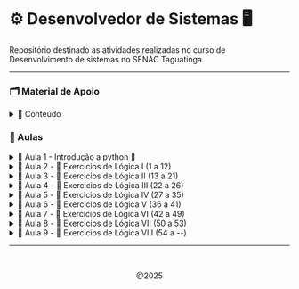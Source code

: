 # ⚙️ Desenvolvedor de Sistemas 🖥️

Repositório destinado as atividades realizadas no curso de Desenvolvimento de sistemas no SENAC Taguatinga

---
### 🗂️ Material de Apoio

<details>
    <summary> 🔗 Conteúdo </summary>

- 📁 <a href="algoritmo/Material/python_aula01.pdf">Lógica & interpretadores </a> 
- 📁 <a href="algoritmo/Material/python_aula02.pdf">Operadores Lógicos </a> 
- 📁 <a href="algoritmo/Material/python_aula03.pdf">Tipos de dados & condicionais </a> 
- 📁 <a href="algoritmo/Material/python_aula04.pdf"> Variáveis & Exercicios</a> 
- 💾 <a href="https://github.com/CrowvenTh/Santander-Python">Repositório de apoio</a>

---
  
</details>

### 🧮 Aulas

<details>
    <summary> 💠 Aula 1 - Introdução a python 🐍 </summary>

<br>
<p> 10/02/25 <p>

#### upper(): converte todas as letras para maiúsculas
~~~~ python
print(texto.upper())
~~~~

#### lower(): converte todas as letras para minúsculas
~~~~ python
print(texto.lower())
~~~~

#### capitalize(): converte a primeira letra para maiúscula e o restante para minúscula
~~~~ python
print(texto.capitalize())
~~~~

#### strip(): remove espaços em branco do início e do final da string
~~~~ python
print(texto.strip())
~~~~

#### replace(): substitui parte da string por outra
~~~~ python
print(texto.replace("Mundo", "Planeta"))
~~~~

#### sep: não é um método de string, é usado para definir o separador em print
~~~~ python
print("Python", "é", "uma", "linguagem", "fantástica", sep="-")
~~~~

#### count(): conta quantas vezes um determinado elemento aparece na string
~~~~ python
print(texto.count("o"))
~~~~

#### join(): junta os elementos de uma lista em uma única string usando um separador
~~~~ python
lista = ["maçã", "banana", "laranja"]
print(", ".join(lista))
~~~~

#### split(): divide a string em uma lista de substrings usando um separador
~~~~ python
print(texto.split(", "))
~~~~

#### len(): retorna o comprimento da string
~~~~ python
print(len(texto))
~~~~

#### type(): retorna o tipo de dado de uma variável
~~~~ python
print(type(texto))
~~~~

#### round()
~~~~ python
dividendo = 10
divisor = 3
resultado = dividendo / divisor
resultado_arredondado = round(resultado, 2)
~~~~

<p align="center"> 10/02/25 <p>

---

</details>


<details>
    <summary> 💠 Aula 2 - 📝 Exercicios de Lógica I (1 a 12) </summary>

<br>
<p> 11/02/25 <p>

## Exercicio #1 - Olá mundo!

#### imprima na tela a frase "Olá mundo!".    
~~~~ python
#Resolução:
print("olá mundo!")
~~~~

## Exercicio #2 - Imprimindo números

#### Crie um programa que imprima os números de 1 até 10.
~~~~ python

numero = [1,2,3,4,5,6,7,8,9,10]
print(numero)

# ou, usando while

numero = 1
while numero <= 10:
    print(numero)
    numero += 1
~~~~

## Exercicio #3 - Adição

#### Escreva um programa que calcule a soma de dois números.
~~~~ python
n1 = int(input("Insira o primeiro número: "))
n2 = int(input("Insira o segundo número: "))

print(f"A soma de {n1} + {n2} é igual a {n1+n2}")
~~~~

## Exercicio #4 - Multiplicação
#### Escreva um programa que calcule a multiplicação de dois números.
~~~~ python
num1 = 7
num2 = 3

print(f"O resultado de {num1}x{num2} é igual a {num1 * num2}")
~~~~

## Exercicio #5 - Divisão
#### Escreva um programa que calcule a Divisão de dois números.
~~~~ python
n1 = 21
n2 = 3

print(f"{n1} dividido por {n2} é igual a {n1 // n2}")
~~~~

## Exercicio #6 - Subtração
#### Escreva um programa que calcule a subtração de dois números.
~~~~ python
n1 = int(input("Insira o primeiro numero: "))
n2 = int(input("Insira o segundo numero: "))

print(f"{n1} - {n2} é igual a {n1 - n2}")
~~~~

## Exercicio #7 - Indice de string

- [Início:fim:passo] é uma forma de pegar uma parte de uma sequência, como uma string ou lista. Você pode usá-lo para:
  
- Se você usar apenas [::], isso copiará toda a sequência.

- Adicionando um número após o segundo dois pontos (por exemplo, [::2]), você selecionará elementos com um certo intervalo.
  
- Usando [::-1], você pode inverter a sequência.

- Use colchetes [ ] para acessar elementos individuais de uma string por meio de sua posição (índice).

- Lembre-se de que a indexação em Python começa em 0, ou seja, o primeiro caractere de uma string está no índice 0, o segundo no índice 1 e assim por diante.

- Você pode usar índices negativos para contar a partir do final da string. -1 refere-se ao último caractere, -2 ao penúltimo e assim por diante.

---

#### 1 - Dada a string "Python", imprima o primeiro caractere.
~~~~ python
string1 = "python"
print("#1 ", string1[0])
~~~~

#### 2 - Dada a string "Hello, World!", imprima o caractere "W".
~~~~ python
string2 = "Hello, world!"
print("#2 ", string2[-6])
~~~~

#### 3 - Dada a string "Data Science", imprima os três primeiros caracteres.
~~~~ python
string3 = "Data Science"
print("#3 ",string3[:3])
~~~~

#### 4 - Dada a string "Machine Learning", imprima os três últimos caracteres.
~~~~ python
string4 = "Machine Learning"
print("#4 ", string4[-3:])
~~~~

## Exercicio #8 - String de indice impar
#### Dada a string "Artificial Intelligence", imprima os caracteres nos índices ímpares.
~~~~ python
string = "Artificial Intelligence"

for i in range(1, len(string), 2):
    print(string[i], end=" ")
    
~~~~

## Exercicio #9 - String de indice par
#### Dada a string "Artificial Intelligence", imprima os caracteres nos índices pares.
~~~~ python

string = "Artificial Intelligence"

for i in range(0, len(string), 2):
    print(string[i], end=" ")
    
~~~~

## Exercicio #10 - Upper
#### Escreva um programa em Python que utilize a variável texto= "Olá mundo!" e imprima o texto em letras maiúsculas.
~~~~ python
texto = "Olá mundo!"

print(texto.upper())
~~~~

## Exercicio #11 - Lower
#### Defina a variável texto com o valor "Olá mundo!".
- Utilize o método lower() para converter todo o texto em letras minúsculas.
- Imprima o texto convertido em letras minúsculas.
~~~~ python
word = "Olá mundo!"

print(word.lower())
~~~~

## Exercicio #12 - capitalize
#### Escreva um programa em Python que utilize a variável texto= "olá mundo!" e imprima a primeira letra do texto em maiúscula.
- Defina a variável texto com o valor "olá mundo!".
- Utilize o método capitalize() para capitalizar a primeira letra do texto.
- Imprima o texto capitalizado.

~~~~ python

palavra = "olá mundo"

print(palavra.capitalize())
~~~~


<p align="center"> 11/02/25 <p>
</details>


<details>
    <summary> 💠 Aula 3 - 📝 Exercicios de Lógica II (13 a 21) </summary>

<br>
<p> 12/02/25 <p>

## Exercicio #13 - strip
#### Escreva um programa em Python que remove os espaços em branco do início e do final de uma variável frase =  " Hoje a noite está ótima ". Após remover os espaços em branco do início e do final, exiba o conteúdo da variável frase.

~~~~ python
frase = " Hoje a noite está ótima "
print(frase.strip())
~~~~
#### resultado: 
    Hoje a noite está ótima

## Exercicio #14 - Strip & replace
#### Escreva um programa em Python que realize as seguintes operações em uma frase pré-definida:

- A frase fornecida é: " O dia está bom, mas o tempo está chuvoso. "

- Remova quaisquer espaços em branco extras no início e no final da frase.

- Substitua todas as ocorrências da palavra "bom" por "ótimo".

- Ao final, o programa deve exibir a frase sem espaços extras e com as substituições realizadas.

~~~~ python
frase =  " O dia está bom, mas o tempo está chuvoso. "
print(frase.strip().replace("bom", "ótimo"))
~~~~
#### resultado:
    O dia está ótimo, mas o tempo está chuvoso. 

## Exercicio #15 - input com String
#### Instruções
O comando input() é usado para receber entrada do usuário em um programa Python. Ele solicita que o usuário insira algum valor a partir do teclado.

Exemplo:
~~~~ python
nome = input("Por favor, insira seu nome: ")
~~~~~
É importante notar que o input() sempre retorna uma string, então se você precisa de um número, deve converter o valor retornado para o tipo numérico apropriado (por exemplo, usando int() ou float()).

    str(valor): Converte o valor para uma string.
    int(valor): Converte uma string em um número inteiro.
    float(valor): Converte o valor para um número de ponto flutuante.

Escreva um programa em Python que solicite ao usuário para inserir seu nome. O programa deve exibir uma mensagem de boas-vindas personalizada, incluindo o nome inserido pelo usuário.

~~~~ python
nome = input("Bem vindo, insira seu nome: ")
print("O nome inserido foi:",nome)
~~~~
#### resultado
    Bem vindo, insira seu nome: Thiago 
    O nome inserido foi:  Thiago

## Exercicio #16 - input com adição
#### Instruções
O comando input() é usado para receber entrada do usuário em um programa Python. Ele solicita que o usuário insira algum valor a partir do teclado.

Exemplo:
~~~~ python
nome = input("Por favor, insira seu nome: ")
~~~~
É importante notar que o input() sempre retorna uma string, então se você precisa de um número, deve converter o valor retornado para o tipo numérico apropriado (por exemplo, usando int() ou float()).

    str(valor): Converte o valor para uma string.
    int(valor): Converte uma string em um número inteiro.
    float(valor): Converte o valor para um número de ponto flutuante.

Escreva um programa em Python que peça ao usuário para inserir dois números e calcule a soma desses números. Em seguida, exiba o resultado da soma.

~~~~ python
n1 = int(input("Insira o primeiro numero: "))
n2 = int(input("Insira o segundo numero: "))
soma = (n1 + n2)

print(f"{n1} + {n2} é igual a {soma}")
~~~~
#### resultado:
    Insira o primeiro numero: 21
    Insira o segundo numero: 7
    21 + 7 é igual a 28

## Exercicio #17 - input com subtração
#### Instruções
O comando input() é usado para receber entrada do usuário em um programa Python. Ele solicita que o usuário insira algum valor a partir do teclado.

Exemplo:
~~~~ python
nome = input("Por favor, insira seu nome: ")
~~~~
É importante notar que o input() sempre retorna uma string, então se você precisa de um número, deve converter o valor retornado para o tipo numérico apropriado (por exemplo, usando int() ou float()).

    str(valor): Converte o valor para uma string.
    int(valor): Converte uma string em um número inteiro.
    float(valor): Converte o valor para um número de ponto flutuante.

Escreva um programa em Python que peça ao usuário para inserir dois números e calcule a subtração do segundo número pelo primeiro. Em seguida, exiba o resultado da subtração.

~~~~ python
n1 = int(input("Insira o primeiro número: "))
n2 = int(input("Insira o segundo número: "))
sub = (n1 - n2)

print(f"{n1} - {n2} é igual a {sub}")
~~~~
#### resultado:
    Insira o primeiro número: 28
    Insira o segundo número: 7
    28 - 7 é igual a 21

## Exercicio #18 - input com divisão e arredondamento
#### Instruções
O comando input() é usado para receber entrada do usuário em um programa Python. Ele solicita que o usuário insira algum valor a partir do teclado.

Exemplo:
~~~~ python
nome = input("Por favor, insira seu nome: ")
~~~~

É importante notar que o input() sempre retorna uma string, então se você precisa de um número, deve converter o valor retornado para o tipo numérico apropriado (por exemplo, usando int() ou float()).

    str(valor): Converte o valor para uma string.
    int(valor): Converte uma string em um número inteiro.
    float(valor): Converte o valor para um número de ponto flutuante.

Escreva um programa em Python que peça ao usuário para inserir dois números e calcule a divisão do primeiro número pelo segundo número. Certifique-se de verificar se o segundo número não é zero antes de realizar a divisão. Em seguida, exiba o resultado da divisão.

    #Arredondar
    dividendo = 10
    divisor = 3
    resultado = dividendo / divisor

    resultado_arredondado = round(resultado, 2)

    print("O resultado da divisão é:", resultado_arredondado)

~~~~ python
n1 = float(input("Insira o primeiro número: "))
n2 = float(input("Insira o segundo número: "))

divArredondada = round(n1 / n2, 2)

print(f"{n1} dividido por {n2} é igual a {divArredondada}")
~~~~
#### resultado :
    Insira o primeiro número: 21.0
    Insira o segundo número: 3.0
    21 dividido por 3 é igual a 7.0

## Exercicio #19 - input com multiplicação
#### Instruções
O comando input() é usado para receber entrada do usuário em um programa Python. Ele solicita que o usuário insira algum valor a partir do teclado.

Exemplo:
~~~~ python
nome = input("Por favor, insira seu nome: ")
~~~~

É importante notar que o input() sempre retorna uma string, então se você precisa de um número, deve converter o valor retornado para o tipo numérico apropriado (por exemplo, usando int() ou float()).

            str(valor): Converte o valor para uma string.
            int(valor): Converte uma string em um número inteiro.
            float(valor): Converte o valor para um número de ponto flutuante.

Escreva um programa em Python que peça ao usuário para inserir dois números reais e calcule o produto desses números. Em seguida, exiba o resultado da multiplicação.

~~~~ python
number1 = int(input("Insira o primeiro número: "))
number2 = int(input("Insira o segundo número: "))
produto = (number1 * number2)

print(f"{number1} X {number2} é igual a {produto}")
~~~~
#### resultado:
    Insira o primeiro número: 7
    Insira o segundo número: 3
    7 x 3 é igual a 21

## Exercicio 20 - sep data
#### Escreva um programa em Python que solicite ao usuário informações sobre uma data (dia, mês e ano) e utilize o parâmetro sep na função print() para imprimir a data no formato "DD/MM/AAAA".
    Dia = 10
    Mês = 5
    Ano = 2014
    Exemplo: print(a , b , c ,sep='-')

~~~~ python
day = int(input("Insira o dia: "))
month = int(input("Insira o mês: "))
year = int(input("Insira o ano: "))

print(day, month, year, sep="/")

~~~~
#### resultado:
    Insira o dia: 12
    Insira o mês: 02
    Insira o ano: 2025
    12/2/2025

## Exercicio #21 - sep pessoa
#### Escreva um programa em Python que use o parâmetro sep na função print() para imprimir o nome, idade e altura de uma pessoa separados por um hífen.

~~~~ python
nome = str(input("Insira seu nome: "))
idade = int(input("Insira sua idade: "))
altura = float(input("Insira sua altura: "))

print(f"{nome} - {idade} - {altura}")
~~~~
#### resultado:
    Insira seu nome: Fulano
    Insira sua idade: 25
    Insira sua altura: 1.75
    Fulano - 25 - 1.75


<br>
<p align="center"> 12/02/25 <p>
</details>

<details>
    <summary> 💠 Aula 4 - 📝 Exercicios de Lógica III (22 a 26) </summary>

<br>
<p> 13/02/25 <p>

## Exercicio #22 - join
### 1 - Crie um programa em Python que aceite uma TUPLA de linguagens de programação e as junte em uma única String separada por hífens, verificar o tipo da variável antes e após a operação:

### Tupla -  É uma sequência de valores ordenados e imutáveis
~~~~ python
tupla = "Python", "Java", "C#", "C++", "PHP"
~~~~

#### resolução:
~~~~ python
tupla = "Python", "Java", "C#", "PHP"
print(tupla)
print(type(tupla))
tupla_join = "-".join(tupla)
print(tupla_join)
print(type(tupla_join))
~~~~
#### resultado: 
    ('Python', 'Java', 'C#', 'PHP')
    <class 'tuple'>
    Python-Java-C#-PHP
    <class 'str'>

### 2 - Crie um programa em Python que aceite uma Lista de linguagens de programação e as junte em uma  String separada por hífens, verificar o tipo da variável antes e após a operação: 

#### Lista -  É uma sequência de valores ordenados e mutáveis
~~~~ python
lista= ["Python", "Java", "C#", "C++", "PHP"]
~~~~ 

#### resolução:
~~~~ python
lista = ["Python", "Java", "C#", "PHP"]
print(lista)
print(type(lista))
lista_join = " - ".join(lista)
print(lista_join)
print(type(lista_join))
~~~~
#### resultado:
    ['Python', 'Java', 'C#', 'PHP']
    <class 'list'>
    Python - Java - C# - PHP
    <class 'str'>

### Instruções
Defina uma lista de linguagens de programação.
Utilize o método join() para juntar os elementos da lista/tupla em uma única String, separados por hífens.  

~~~~ python
x = " - ".join(lista)
~~~~
Imprima as Strings resultantes.

Para verificar o tipo de uma variável em Python, você pode usar a função embutida type(). Aqui está um exemplo:
~~~~ python
variavel = "Olá, mundo!"
print(type(variavel))  # Saída: <class 'str'>
~~~~

## Exercicio 23 - Split
#### Escreva um programa em Python que aceite uma sequência de linguagens de programação separadas por espaços. O programa deve dividir essa sequência em uma lista de linguagens individuais e imprimir a lista resultante. Ao final imprimir o tipo da variável.
~~~~ python
Linguagens  - "Python,Java,C#,C++,PHP"
~~~~~
Utilize o método split() para dividir a sequência em uma lista. split(", ")

    Split(",") - Determina o marcador de separação de palavras para compor lista

## ou 

~~~~ python
Linguagens  - "Python Java C# C++ PHP"
~~~~
Utilize o método split() para dividir a sequência em uma lista. split(" ")

    Split( ) - Determina o marcador de separação de palavras para compor lista

Imprima a lista resultante.

#### resolução:
~~~~ python
Linguagens = "Python Java C# C++ PHP"
l = Linguagens.split(" ")
print(l)
~~~~
### resultado:
    ['Python', 'Java', 'C#', 'C++', 'PHP']


## Exercicio #24 - len
#### Escreva um programa que solicite ao usuário para inserir uma palavra e imprima o número de caracteres na palavra, utilizando a função len().

Exemplo de saída:
~~~~ python
x = len(variável)
Digite uma palavra: Python
A palavra tem 6 caracteres.
~~~~ 

~~~~ python
var = str(input("Escreva uma palavra: "))

print(f"A palavra {var} tem {len(var)} caracteres")
~~~~
#### resultado:
    A palavra antonio tem 7 caracteres

## Exercicio #25 - Lista []
#### Crie um programa que receba a lista abaixo e imprima a linguaguem de programação:
~~~~ python
lista: ["Python","Java","C#","C++","PHP"]
print(lista[índice])
~~~~

#### resolução:
~~~~ python
lista = ["Python","Java","C#","C++","PHP"]
print(lista[1])
~~~~
#### resultado:
    Java

## Exercicio #26 - Tupla
#### Crie um programa que receba a tupla abaixo e imprima a linguem de programação: C++

    tupla: "Python","Java","C#","C++","PHP"

#### resolução: 
~~~~ python
tupla = "Python","Java","C#","C++","PHP"
print(tupla[3])
~~~~
#### resultado:
    C++


<br>
<p align="center"> 13/02/25 <p>
</details>

<details>
    <summary> 💠 Aula 5 - 📝 Exercicios de Lógica IV (27 a 35) </summary>

<br>
<p> 14/02/25 <p>

## Exercicio #27 - Format()
#### Escreva um programa em Python que utilize o método format() para formatar uma mensagem com informações pessoais. Você deve criar um dicionário chamado informacoes com as seguintes chaves e valores:

    Nome: "Ana"
    Idade: 35
    Cidade: "São Paulo"

Em seguida, utilize o método format() para imprimir uma mensagem no seguinte formato: "Olá, meu nome é [Nome], tenho [Idade] anos e moro em [Cidade].", onde [Nome], [Idade] e [Cidade] são espaços reservados que devem ser substituídos pelas informações contidas no dicionário informacoes.
Código Python que utiliza o método format() para formatar uma mensagem com informações pessoais:

    nome = "João"
    idade = 30

 Utilizando format() para inserir valores em uma string

    mensagem = "Olá, meu nome é {} e tenho {} anos.".format(nome, idade)
    print(mensagem)

### resolução: 
~~~~ python
Nome = input("Insira seu nome: ")
Idade = int(input("Insira sua idade: "))
Cidade = str(input("Digite uma cidade: "))

mensagem = "Olá, meu nome é {} e tenho {} anos, e moro em {}".format(Nome, Idade, Cidade)
print(mensagem)
~~~~

#### resultado: 
    Insira seu nome: Thiago
    Insira sua idade: 20
    Digite uma cidade: Belém
    Olá, meu nome é Thiago e tenho 20 anos, e moro em Belém

## Exercicio #28 - Format() II
#### Escreva um programa em Python que utilize o método format() para formatar uma mensagem com informações sobre um livro. Você deve criar variáveis para armazenar as seguintes informações:
- Título do livro: "O Pequeno Príncipe"
- Autor do livro: "Antoine de Saint-Exupéry"
- Ano de publicação: 1943
- Preço do livro (em reais): 39.90
Em seguida, utilize o método format() para imprimir uma mensagem no seguinte formato: "'{}' é um livro escrito por {}. Foi publicado em {} e custa R${}.". Substitua os espaços reservados pelos valores correspondentes das variáveis.

#### Definição de casas decimais
    
    print("A média das notas é: {:.2f}".format(media))

- : Indica o início da especificação de formatação.
- .2: Especifica o número de casas decimais que você deseja manter após o ponto decimal. No caso, .2 significa que você quer manter duas casas decimais.
- f: Indica que o valor a ser formatado é um número decimal (float).

### resolução: 
~~~~ python
lTitulo = "The witcher"
lAutor = "Andrzej Sapkowski"
anoPublicacao = 1990
lPreco = 79.90

livro = "'{}' é um livro escrito por {}. Foi publicado em {} e custa R${}.".format(lTitulo, lAutor, anoPublicacao, lPreco)
print(livro)
~~~~

#### resultado: 
    'The witcher' é um livro escrito por Andrzej Sapkowski. Foi publicado em 1990 e custa R$79.9.

## Exercicio #29 - Format() III
#### Escreva um programa em Python que utilize o método format() para formatar uma mensagem com informações sobre um produto. Você deve criar variáveis para armazenar as seguintes informações:
    
    Nome do produto: "Camiseta"
    Preço do produto: R$29.99
    Quantidade disponível: 100

Em seguida, utilize o método format() para imprimir uma mensagem no seguinte formato: 
    
    "Produto: [Nome], Preço: R$[Preço], Quantidade disponível: [Quantidade]. O valor total do estoque é R$[ValorEstoque]."

.Onde [Nome], [Preço] e [Quantidade] são espaços reservados que devem ser substituídos pelas informações corretas. Além disso, [ValorEstoque] representa o valor total do estoque, calculado multiplicando o preço pela quantidade disponível.

### resolução: 
~~~~ python
nomeProduto = "Camiseta"
precoProduto = 29.99
qtd = 100
valorEstoque = precoProduto * qtd

mensagem = "Produto: {}, Preço: R${}, Quantidade disponível: {}. O valor total do estoque é R${}.".format(nomeProduto, precoProduto, qtd, valorEstoque)
print(mensagem)
~~~~

#### resultado: 
    Produto: Camiseta, Preço: R$29.99, Quantidade disponível: 100. O valor total do estoque é R$2999.0.

## Exercicio #30 - F-String
#### Peça ao usuário para inserir seu nome. Em seguida, use uma f-string para exibir uma mensagem de saudação personalizada.

Solicita ao usuário que insira seu nome
    
    nome = input("Digite seu nome: ")

Exibe uma mensagem de saudação personalizada usando uma f-string

    mensagem = f"Olá, {nome}! Bem-vindo ao nosso programa."
    print(mensagem)

Casas decimais f" {valor:.2f}"

### resolução: 
~~~~ python
nome = input("Insira seu nome: ")
print(f"Olá {nome}, seja bem vindo!")
~~~~

#### resultado: 
    Insira seu nome: Thiago
    Olá Thiago, seja bem vindo!
    
## Exercicio #31 - f-string pessoa 
#### Peça ao usuário para inserir seu nome, idade e cidade. Em seguida, use uma f-string para exibir essas informações formatadas.
    
    nome = "João"
    idade = 30
    Cidade="Brasília"

### resolução: 
~~~~ python
nome =  input("insira seu nome: ")
idade = input("insira sua idade: ")
Cidade =  input("insira sua cidade: ")

print(f"Seu nome é {nome}, sua  idade é {idade} e você mora em {Cidade}")
~~~~

#### resultado: 

    insira seu nome: Thiago
    insira sua idade: 20
    insira sua cidade: Belém
    Seu nome é Thiago, sua  idade é 20 e você mora em Belém
    
## Exercicio #32 - condicional IF, ELSE
#### Utilizando if e else em Python:

    if condição:
        # Código a ser executado se a condição for verdadeira
    else:
        # Código a ser executado se a condição for falsa

Em Python, a indentação é fundamental para definir o bloco de código dentro das estruturas de controle. O código dentro do bloco if e else deve ser indentado para indicar que ele está condicionado àquela estrutura.

Os operadores de comparação (==, !=, <, >, <=, >=) são usados para comparar valores. Eles retornam True se a comparação for verdadeira e False caso contrário.

Você pode usar operadores lógicos (and, or, not) para combinar múltiplas condições em uma única instrução if.

Escreva um programa que solicite ao usuário para inserir dois números inteiros. O programa deve então verificar qual número é maior e imprimir uma mensagem correspondente.
    
### resolução: 
~~~~ python
num1 = int(input("Insira um número: "))
num2 = int(input("Insira outro número: "))

if num1 > num2:
    print(f"{num1} é maior que {num2}")
elif(num1 == num2):
    print(f"{num1} é igual a {num2}")
else: 
    print(f"{num1} é menor que {num2}")
~~~~

#### resultado: 
    
    Insira um número: 21
    Insira outro número: 07
    21 é maior que 7

## Exercicio #33 - Número positivo
#### Escreva um programa em Python que verifique se um número é positivo.

#### resolução:
~~~~ python
num = int(input("Insira um número: "))

if num > 0:
    print(num, "é número positivo")
elif num == 0:
    print(num, "é número neutro")
else:
    print(num, "é número negativo")
~~~~

#### resultado:
    Insira um número: 21
    21 é número positivo
## Exercicio #34 - Maior Idade
#### Crie um programa que verifique se uma pessoa pode votar com base em sua idade (idade >= 16).

#### resolução: 
~~~~ python
idade = int(input("Insira sua idade: "))

if(idade >= 18):
    print("Você é maior de idade!")
else:
    print("Você é menor de idade!")
~~~~

#### resultado:
    Insira sua idade: 16
    Você é menor de idade!

# Exercicio #35 - Par ou Impar
#### Crie um programa que determine se um número é par ou ímpar.
    Instrução
    resultado = 10 % 3 
    print(resultado) # Saída será 1, porque 10 dividido por 3 é igual a 3 com um resto de 1

#### resolução:
~~~~ python
number = int(input("insira um número: "))

if(number % 2 == 0):
    print("O número",number,"é par!")
else: 
    print("O número",number,"é impar!")
~~~~

#### resultado:
    insira um número: 21
    O número 21 é impar!

<br>
<p align="center"> 14/02/25 <p>
</details>

<details>
    <summary> 💠 Aula 6 - 📝 Exercicios de Lógica V (36 a 41) </summary>

<br>
<p> 17/02/25 <p>

## Exercicio #36 - If upper
#### Escreva um programa que verifique se uma palavra está toda em letras maiúsculas.

#### resolução:
~~~~ python
word = input("Insira uma palavra: ")

if word == word.upper(): #ou if word.isupper():
    print("A palavra está em letras maiúsculas")
else:
    print("A palavra está em letras minúsculas")
~~~~

#### resultado:
    Insira uma palavra: THIAGO
    A palavra está em letras maiúsculas
OU se a validação do IF for falsa:

    Insira uma palavra: thiago
    A palavra está em letras minúsculas

## Exercicio #37 - Count()
#### Faça um programa que transforme um texto todo em letras maiúsculas e conte quantas letras 'A' ele possui.

#### resolução:
~~~~ python
palavra = input("Insira uma palavra: ")

print(palavra.upper().count("A"))

# Outro jeito de fazer:
palavra = input("Insira uma palavra: ").upper()
contagem = palavra.count("A")
if contagem > 0:
    print(f"a palavra {palavra} contém {contagem} letras 'A'")
else: 
    print(f"a palavra {palavra} contém {contagem} letras 'A'")
~~~~
#### resultado:
    Insira uma palavra: banana 
    3

resolução da segunda forma:

    Insira uma palavra: banana
    a palavra BANANA contém 3 letras 'A'

## Exercicio #38 - lowerCase
#### Escreva um programa que verifique se uma palavra está toda em letras minúsculas.

#### resolução:
~~~~ python
palabra = str(input("Insira uma palavra: "))

if(palabra.islower()):
    print(f"A palavra {palabra} está escrita em letras minúsculas!")
else:
    print(f"A palavra {palabra} está escrita em letras maiúsculas!")
~~~~

#### resultado:
    Insira uma palavra: banana 
    A palavra banana está escrita em letras minúsculas!

OU se a validação do IF for falsa:

    Insira uma palavra: BANANA
    A palavra BANANA está escrita em letras maiúsculas!

## Exercicio #39 - Lower() & count()
#### Faça um programa que transforme um texto todo em letras minúsculas e conte quantas letras 'e' ele possui.

#### resolução:
~~~~ python
texto = input("Digite um texto: ").lower()
contE = texto.count("e")
if contE > 0:
    print(f"O texto '{texto}' contém {contE} letras 'e' ")
else: 
    print(f"O texto '{texto}' contém {contE} letras 'e' ")
~~~~
#### resultado:
    Digite um texto: Pelo futuro do conhecimento
    O texto 'pelo futuro do conhecimento' contém 3 letras 'e' 

## Exercicio #40 Desafio - palindromo
#### Crie um programa que verifique se um palavra é um palíndromo(Igual, quando lida de trás para frente).

#### resolução:
~~~~ python
palavra = input("escreva uma palavra: ")

if palavra == palavra[::-1]:
    print(f"A palavra {palavra} é um palíndromo")
else:
    print(f"A palavra {palavra} não é um palíndromo")
~~~~
#### resultado:
    escreva uma palavra: ovo
    A palavra ovo é um palíndromo

    # se não:

    escreva uma palavra: caqui
    A palavra caqui não é um palíndromo

## Exercicio #40 - If capitalize()
#### Crie um programa que verifique se a primeira letra é maiúscula, caso não seja, capitalize a primeira letra de uma palavra.

#### resolução:
~~~~ python
palavra = input("Digite uma palavra: ")

if palavra != palavra.capitalize():
    print(palavra.capitalize())
~~~~
#### resultado:
    Digite uma palavra: cachorro
    Cachorro

## Exercicio #41 - Elif()
#### 

    if condição_externa:
        # Código a ser executado se a condição externa for verdadeira
        if condição_interna:
            # Código a ser executado se a condição interna for verdadeira
        else:
            # Código a ser executado se a condição interna for falsa
    else:
        # Código a ser executado se a condição externa for falsa

Ou

    if condição_1:
        # Código a ser executado se condição_1 for verdadeira
    elif condição_2:
        # Código a ser executado se condição_1 for falsa e condição_2 for   verdadeira
    else:
        # Código a ser executado se nenhuma das condições anteriores for    verdadeira

#### resolução:
~~~~ python
numero = int(input("Digite um número: "))

if numero > 0:
    print("é número positivo")
elif numero < 0:
    print("é número negativo")
else: 
    print("é número neutro")
~~~~
#### resultado:
se a variavel for maior que 0

    Digite um número: 7
    é número positivo

se a variavel for menor que 0
    
    Digite um número: -1
    é número negativo

se a variavel for igual a 0
    
    Digite um número: 0
    é número neutro

<br>
<p align="center"> 17/02/25 <p>
</details>

<details>
   <summary> 💠 Aula 7 - 📝 Exercicios de Lógica VI (42 a 49) </summary>
<br>
<p> 18/02/25 <p>

## Exercicio #42 - Média de notas
#### Crie um programa que receba 4 notas de um aluno e calcule a média:
- Nota >= 6 Aprovado
- Nota < 6 e nota > 4 Recuperação
- Nota <= 4 Reprovado

#### resolução:
~~~~ python

count = 0
notaTotal = 0
while count < 4:
        nota = 0
        count += 1
        nota = float(input(f"Insira a {count}° nota: "))
        notaTotal += nota
        if(count == 4):
                media = (notaTotal / count)
                print(f"A média das nota é: {media:.1f}")
                if(media >= 6):
                        print("O aluno está aprovado!")
                elif(media < 6 and media > 4):
                        print("O aluno está de recuperação!")
                else:
                        print("O aluno está reprovado!")
~~~~
#### resultado:
Primeira validação do IF:

    Insira a 1° nota: 8.7
    Insira a 2° nota: 8.9
    Insira a 3° nota: 7.6
    Insira a 4° nota: 8.8
    A média das nota é: 8.5
    O aluno está aprovado!

Segunda validção ELIF:

    Insira a 1° nota: 6.4
    Insira a 2° nota: 5.7
    Insira a 3° nota: 6.1
    Insira a 4° nota: 3.8
    A média das nota é: 5.5
    O aluno está de recuperação!

Terceira validação ELSE:

    Insira a 1° nota: 2.3
    Insira a 2° nota: 4.6
    Insira a 3° nota: 5.0
    Insira a 4° nota: 1.6
    A média das nota é: 3.4
    O aluno está reprovado!

## Exercicio #43 - Positivo & impar 
#### Escreva um programa em Python que determine se um número digitado pelo usuário é um número positivo e ímpar.

#### resolução:
~~~~ python
numero = int(input("Insira um número: "))

if(numero % 2 != 0 and numero > 0):
    print(f"O número {numero} é impar e positivo")
elif(numero % 2 != 0 and numero < 0):
    print(f"O número {numero} é impar e negativo")
elif(numero % 2 == 0 and numero < 0):
    print(f"O número {numero} é par e negativo")
else:
    print(f"O número {numero} é par e positivo")
~~~~
#### resultado:
    Insira um número: 7
    O número 7 é impar e positivo
    ---
    Insira um número: -7
    O número -7 é impar e negativo
    ---
    Insira um número: -4
    O número -4 é par e negativo
    ---
    Insira um número: 4
    O número 4 é par e positivo

## Exercicio #44 - isalpha() 
#### Escreva um programa em Python que determine se uma palavra digitada pelo usuário somente contém letras, caso contenha algum valor numérico, informar que não contem apenas letras ou nenhuma letra.
    texto.isalpha()
- Ele retorna True se todos os caracteres são letras e False se pelo menos um caractere não for uma letra.

#### resolução:
~~~~ python
ut("Digite uma palavra: ")

if(palavra.isalpha()):
    print(f"A palavra '{palavra}' contém apenas letras")
elif(palavra == ""):
    print(f"A palavra não foi digitada")
else: 
    print(f"A palavra '{palavra}' não contém apenas letras")
~~~~
#### resultado:
    Digite uma palavra: thiago
    A palavra 'thiago' contém apenas letras
    ---
    Digite uma palavra: 
    A palavra não foi digitada
    ---
    Digite uma palavra: 721
    A palavra '721' não contém apenas letras

## Exercicio #45 - isdigit()
#### Escreva um programa em Python que determine se os números  digitados pelo usuário contém somente números, caso contenha algum valor não numérico, informar que é permitido somente números
    numeros.isdigit()
verificar se todos os caracteres na frase são dígitos de (0 a 9). Se todos os caracteres forem dígitos, a função retorna True, caso contrário, retorna False.

#### resolução:
~~~~ python
numero = input("digite um número: ")

if(numero == ""):
    print("nenhum número foi digitado")
elif(numero.isdigit()):
    print(f"o número digitado foi {numero}")
else:
    print(f"valor inválido o número não deve conter letras")
~~~~
#### resultado:
    digite um número: 
    nenhum número foi digitado
    ---
    digite um número: 21
    o número digitado foi 21
    ---
    digite um número: thiago
    valor inválido o número não deve conter letras

## Exercicio #46 - Contagem progressiva while()
#### Escreva um programa que conte de 1 a 10 usando um loop while e imprima cada número.
    while condição: 
        # Código a ser executado enquanto a condição for verdadeira

#### resolução:
~~~~ python
contador = 0
while contador < 10:
    contador += 1 # nessa posição o contador vai do 10 ao 1
    print(contador)
    # contador += 1 nessa posição o contador vai do 0 ao 9

# OU
    
for i in range(1, 11, +1):
    print(i)
~~~~
#### resultado:
    1
    2
    3
    4
    5
    6
    7
    8
    9
    10

## Exercicio #47 - Contagem Regressiva while()
#### Escreva um programa faça a contagem regressiva de 1 a 10 usando um loop while e imprima cada número.


while condição: 
      # Código a ser executado enquanto a condição for verdadeira


#### resolução:
~~~~ python
contador = 10
while contador > 0:
    # contador -= 1 nessa posição o contador vai do 9 ao 0
    print(contador)
    contador -= 1 # nessa posição o contador vai do 10 ao 1
~~~~
#### resultado:
    10
    9
    8
    7
    6
    5
    4
    3
    2
    1

# Exercicio #48 - contagem de pares
#### Escreva um programa que solicite ao usuário um número e depois imprima todos os números pares de 1 até esse número, usando um loop while

#### resolução:
~~~~ python

numero = int(input("Insira um número: "))
contador = 0
while contador < numero:
    contador += 2
    print(contador)

# ou 

numero = int(input("Insira um número: "))
contador = 0
while contador < numero:
    if (contador % 2 == 0):
        print(contador)
    contador += 1
~~~~
#### resultado:
    Insira um número: 10
    2
    4
    6
    8
    10

## Exercicio #49 - contagem de par regressivo
#### Escreva um programa que solicite ao usuário um número e depois imprima todos os números pares de 1 até esse número, imprimir em ordem decresce, usando um loop while.

#### resolução:
~~~~ python
numero = int(input("Insira um número: "))
contador = numero

while (contador > 0):
    if(contador % 2 == 0):
        print(contador)
    contador -= 1
~~~~

#### resultado:
    Insira um número: 10
    10
    8
    6
    4
    2

<br>
<p align="center"> 18/02/25 <p>
</details>

<details>
    <summary> 💠 Aula 8 - 📝 Exercicios de Lógica VII (50 a 53) </summary>
<br>
<p> 19/02/25 <p>


## Exercicio #50 - tabuada com while
#### Escreva um programa que imprima a tabuada de multiplicação de um número específico até 10, usando um loop while.

#### resolução:
~~~~ python
numero = int(input("Insira um número: "))
cont = 0

while cont <= 10:
    print(f"{numero} x {cont} = {numero * cont}")
    cont +=1
~~~~

#### resultado:
    Insira um número: 2
    2 x 0 = 0
    2 x 1 = 2
    2 x 2 = 4
    2 x 3 = 6
    2 x 4 = 8
    2 x 5 = 10
    2 x 6 = 12
    2 x 7 = 14
    2 x 8 = 16
    2 x 9 = 18
    2 x 10 = 20


## Exercicio #51 - validação de senha simples
#### Escreva um programa que solicite ao usuário que insira uma senha correta e continue pedindo até que a senha correta seja inserida, usando um loop while.
#### resolução:
~~~~ python
senha = input("Cadastre sua senha: ")
userSenha = input("Digite sua senha: ")

while True:
    if(senha != userSenha):
        print("Senha incorreta!")
        userSenha = input("Digite sua senha: ")
    else: 
        print("Senha Correta!")
        break
~~~~

#### resultado:
    Cadastre sua senha: thigs
    Digite sua senha: 123
    Senha incorreta!
    Digite sua senha: thigs
    Senha Correta!

## Exercicio #52 - soma acumulada
#### Escreva um programa que solicite ao usuário que insira números e calcule a soma desses números até que a soma ultrapasse um limite específico, usando um loop while

#### resolução:
~~~~ python
on = True
somaIterada = 0
limite = int(input("Insira um resultado limite: "))
while on:
    numero = int(input("Insira um número: "))
    numero1 = int(input("Insira outro número: "))
    soma = (numero + numero1)
    somaIterada += soma
    if(somaIterada < limite):
            print(f"{somaIterada} | {limite}")
    if(somaIterada > limite):
        print(f"{somaIterada} | {limite}")
        on = False
~~~~

#### resultado:
    Insira um resultado limite: 10
    Insira um número: 5
    Insira outro número: 5
    Insira um número: 1
    Insira outro número: 1
    12 | 10


## Exercicio #53 Desafio II - Random()
#### Escreva um programa em Python que solicite ao usuário para adivinhar um número entre 1 e 100. O programa deve continuar pedindo um palpite até que o usuário adivinhe corretamente o número. O programa deve fornecer dicas se o palpite estiver muito alto ou muito baixo

### Instruções

Para usar as funções e recursos de uma biblioteca em Python, você precisa primeiro  importá-la para o seu script ou programa. 

A importação é feita usando a palavra-chave: 'import' , seguida do nome da biblioteca.
    
    import random
    
Depois de importar a biblioteca, você pode chamar suas funções e recursos em seu    programa. Isso é feito usando a sintaxe nome_da_biblioteca.

    nome_da_função().
    numero_aleatorio =  random.randint(1, 100)  
    import random

### Função random()

Esta função retorna um número de ponto flutuante aleatório no intervalo [0.0, 1.0),incluindo 0.0, mas excluindo 1.0.

    numero_aleatorio = random.random()
    print("Número aleatório (random()):", numero_aleatorio)

### Função randint(a, b)

Esta função retorna um número inteiro aleatório no intervalo [a, b], incluindo ambos  os extremos.

    numero_aleatorio = random.randint(1, 100)
    print("Número inteiro aleatório (randint(1, 100)):", numero_aleatorio)

### Função choice(seq)

Esta função retorna um elemento aleatório de uma sequência não vazia.

    lista = ['maçã', 'banana', 'laranja', 'uva']
    escolha_aleatoria = random.choice(lista)
    print("Escolha aleatória de uma lista (choice(lista)):", escolha_aleatoria)

#### resolução:
~~~~ python
import random

randomNumber = random.randint(1, 100)
print(randomNumber)
numero = int(input("Adivinhe o número: "))

while True:
    if(randomNumber > numero):
        print("Número incorreto, tente um palpilte maior")
    elif(randomNumber < numero):
        print("Número incorreto, tente um palpilte menor")
    elif(randomNumber == numero):
        print(f"{randomNumber}, número correto!")
        break
    numero = int(input("Adivinhe o número: "))
~~~~

#### resultado:
    Adivinhe o número: 50
    Número incorreto, tente um palpilte menor
    Adivinhe o número: 20
    Número incorreto, tente um palpilte maior
    Adivinhe o número: 24
    24, número correto!

<p align="center"> 19/02/25 <p>
</details>

<details>
    <summary> 💠 Aula 9 - 📝 Exercicios de Lógica VIII (54 a --) </summary>
<br>
<p> 20/02/25 <p>


## Exercicio #53 - menu simples
#### Crie um programa que solicite ao usuário para digitar uma palavra. O programa deve continuar solicitando palavras até que o usuário digite a palavra "sair", momento em que o programa deve exibir uma mensagem de despedida e encerrar.

    while True:
        palavra = input("Digite uma palavra (ou 'sair' para encerrar): ")
        if palavra == 'sair':
            print("Encerrando o programa...")
            break

### Explicação:

> while True  : Inicia um loop infinito, que continuará sendo executado indefinidamente até que seja explicitamente interrompido com auxilio por exemplo do break.

> break: Interrompe imediatamente o loop while True, fazendo com que o programa saia do loop e encerre a execução.

#### resolução:
~~~~ python
while True:
    palavra = input("Digite uma palavra ou 'sair' para encerrar o programa: ")
    if(palavra == "sair"):
        print("Programa encerrado...")
        break
~~~~

#### resultado:
    Digite uma palavra ou 'sair' para encerrar o programa: olá
    Digite uma palavra ou 'sair' para encerrar o programa: eai
    Digite uma palavra ou 'sair' para encerrar o programa: sair
    Programa encerrado...


## Exercicio #54 - Progressão aritmética com while
#### Crie um programa que calcule a soma dos números de 1 a 100.
    Resultado = 5050


#### resolução:
~~~~ python
cont = 0
numero = 0
while cont < 100:
    cont += 1
    numero += cont
print(numero)
~~~~

#### resultado:
    5050


## Exercicio #55 - sequencia de numeros
#### Crie um programa que peça ao usuário para digitar números até que ele digite um número negativo. Em seguida, imprima a soma dos números digitados.

#### resolução:
~~~~ python
total = 0
while True:
    numero = int(input("Ínsira os números: "))
    if(numero > 0):
        total += numero
    else:
        print(f"A soma dos números digitados é igual a: {total}")
        break
~~~~
#### resultado:
    Ínsira os números: 5
    Ínsira os números: 5
    Ínsira os números: 5
    Ínsira os números: -1
    A soma do snúmeros digitados é igual a: 15

## Exercicio #56 -
####

#### resolução:
~~~~ python
~~~~

#### resultado:


<p align="center"> 20/02/25 <p>
</details>

---
<br>
<p align="center">@2025</p>